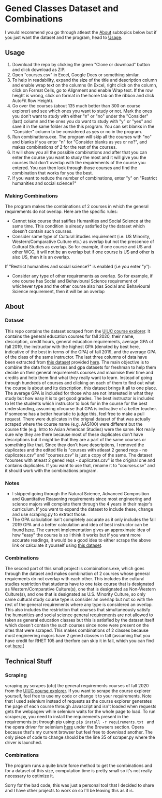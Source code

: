 # Gened Classes Dataset and Combinations
I would recommend you go through atleast the [About][8] subtopics below but if you just want the dataset and the program, head to [Usage][7].
## Usage
1. Download the repo by clicking the green "Clone or download" button and click download as ZIP.
2. Open "courses.csv" in Excel, Google Docs or something similar.
3. To help in readability, expand the size of the title and description column and enable wrap text on the columns (In Excel, right click on the column, click on Format Cells, go to Alignment and enable Wrap text. If the row height is wrong, click on format in the home tab on the ribbon and click AutoFit Row Height).
4. Go over the courses (about 135 much better than 300 on course explorer) and see which ones you want to study or not. Mark the ones you don't want to study with either "n" or "no" under the "Consider" (last) column and the ones you do want to study with "y" or "yes" and save it in the same folder as the this program. You can set blanks in the "Consider" column to be considered as yes or no in the program.
5. Run combinations.exe. The program will skip all the courses with "no" and blanks if you enter "n" for "Consider blanks as yes or no?", and makes combinations of 2 for the rest of the courses.
6. It will show you all the possible combinations and after that you can enter the course you want to study the most and it will give you the courses that don't overlap with the requirements of the course you entered. You can then look through those courses and find the combination that works for you the best.
7. If you want to reduce the number of combinations, enter "y" on "Restrict humanities and social science?"
### Making Combinations
The program makes the combinations of 2 courses in which the general requirements do not overlap. Here are the specific rules:
* Cannot take course that satifies Humanities and Social Science at the same time. This condition is already satisfied by the dataset which doesn't contain such courses. 
* Consider same type of Cultural Studies requirement (i.e. US Minority, Western/Comparative Culture etc.) as overlap but not the prescence of Cultural Studies as overlap. So for example, if one course and US and other WCC, it will not be an overlap but if one course is US and other is also US, then it is an overlap.

If "Restrict humanities and social science?" is enabled (i.e you enter "y"):
* Consider any type of other requirements as overlap. So for example, if one course has Social and Behavioural Science requirement of whichever type and the other course also has Social and Behavioural Science requirement, then it will be an overlap 
## About
### Dataset
This repo contains the dataset scraped from the [UIUC course explorer][1]. It contains the general education courses for fall 2020, their name, description, credit hours, general education requirements, average GPA of fall 2019, the instructor with the highest GPA (denoted by best here, indicative of the best in terms of the GPA) of fall 2019, and the average GPA of the class of the same instructor. The last three columns of data have been extracted from [this dataset][2] provided [here][3]. The main objective is to combine the data from courses and gpa datasets for freshman to help them decide on their general requirements courses and maximise their time and credits and help them find what they really want to learn. Instead of going through hundreds of courses and clicking on each of them to find out what the course is about and its description, this dataset brings it all to one place. The average GPA is included for those who are not interested in what they study but how easy it is to get good grades. The best instructor is included to let the students which instructor to look for in the course for the best understanding, assuming ofcourse that GPA is indicative of a better teacher. If someone has a better heuristic to judge this, feel free to make a pull request. There were duplicates in the orignal dataset of that was actually scraped where the course name (e.g. AAS100) were different but the course title (e.g. Intro to Asian American Studies) were the same. Not really sure why they are there because most of these duplicates don't have descriptions but it might be that they are a part of the same courses or something like that. Since they don't have descriptions, I removed the duplicates and the edited file is "courses with atleast 2 gened reqs - no duplicates.csv" and "courses.csv" is just a copy of the same.  The dataset "courses with atleast 2 gened reqs - duplicates.csv" is the original one and contains duplicates. If you want to use that, rename it to "courses.csv" and it should work with the combinations program.
### Notes
* I skipped going through the Natural Science, Advanced Composition and Quantitative Reasoning requirements since most engineering and science majors will complete them through the 4 years in their major's curriculum. If you want to expand the dataset to include these, change and use scraping.py to extract those. 
* The GPA calculation isn't completely accurate as it only includes the fall 2019 GPA and a better calculation and idea of best instructor can be found [here][6]. The current implementation gives an approximate idea of how "easy" the course is so I think it works but if you want more accurate readings, it would be a good idea to either scrape the above link or calculate it yourself using [this dataset][2].
### Combinations
The second part of this small project is combinations.exe, which goes through the dataset and makes combination of 2 courses whose general requiements do not overlap with each other. This includes the cultural studies restriction that students have to one take course that is designated as Western/Comparative Culture(s), one that is designated as Non-Western Culture(s), and one that is designated as U.S. Minority Culture, so only same cultural study course type is consider an overlap but not so with the rest of the general requirements where any type is considered an overlap. This also includes the restriction that courses that simultaneously satisfy the humanities and social science general requirements are not allowed to taken as general education classes but this is satisfied by the dataset itself which doesn't contain the such courses since none were present on the sites that were scraped. This makes combinations of 2 classes because most engineering majors have 2 gened classes in fall (assuming that you have credit for RHET 105 and therfore can skip it in fall, which you can find out [here][5].)
## Technical Stuff
### Scraping
scraping.py scrapes (ofc) the general requirements courses of fall 2020 from the [UIUC course explorer][1]. If you want to scrape the course explorer yourself, feel free to use my code or change it to your requirements. Note that I used selenium instead of requests as the course explorer generates the page of each course through Javascript and isn't loaded when requests gets the webpagew while selenium waits for the whole page to load. 
To run scraper.py, you need to install the requirements present in the requirements.txt through pip using:
```pip install -r requirements.txt ``` and the opera driver for selenium [here][4] under the Browsers section. Opera because that's my current browser but feel free to download another. The only piece of code to change should be the line 35 of scraper.py where the driver is launched.
### Combinations
The program runs a quite brute force method to get the combinations and for a dataset of this size, computation time is pretty small so it's not really necessary to optimize it. 

Sorry for the bad code, this was just a personal tool that I decided to share and I have other projects to work on so I'll be leaving this as it is.

[1]: https://courses.illinois.edu/gened/DEFAULT/DEFAULT
[2]: https://raw.githubusercontent.com/wadefagen/datasets/master/gpa/uiuc-gpa-dataset.csv
[3]: https://github.com/wadefagen/datasets/tree/master/gpa
[4]: https://www.selenium.dev/downloads/
[5]: https://citl.illinois.edu/citl-101/measurement-evaluation/placement-proficiency/proficiency-testing/subjects-with-proficiency-exams/rhetoric-proficiency
[6]: http://waf.cs.illinois.edu/discovery/grade_disparity_between_sections_at_uiuc/
[7]: https://github.com/ApoorvaAditya/uiuc-gened-classes#usage
[8]: https://github.com/ApoorvaAditya/uiuc-gened-classes#about
